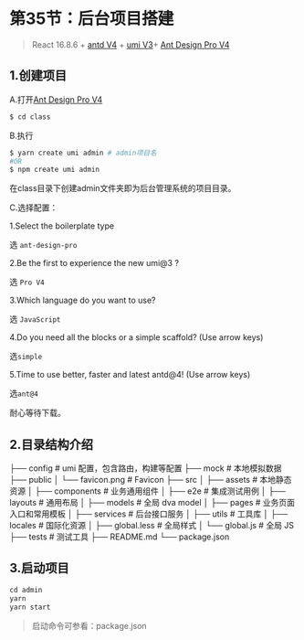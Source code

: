 

# 第35节：后台项目搭建

> React 16.8.6 + [antd V4](https://ant.design/docs/react/introduce-cn) + [umi V3](https://umijs.org/zh-CN/docs)+ [Ant Design Pro V4](https://pro.ant.design/docs/getting-started-cn) 

## 1.创建项目

A.打开[Ant Design Pro V4](https://pro.ant.design/docs/getting-started-cn)

```bash
$ cd class
```

B.执行

```bash
$ yarn create umi admin # admin项目名
#OR
$ npm create umi admin

```

在class目录下创建admin文件夹即为后台管理系统的项目目录。

C.选择配置：

1.Select the boilerplate type

选 `ant-design-pro`

2.Be the first to experience the new umi@3 ?

选 `Pro V4`

3.Which language do you want to use?

选 `JavaScript`

4.Do you need all the blocks or a simple scaffold? (Use arrow keys)

选`simple`

5.Time to use better, faster and latest antd@4! (Use arrow keys)

选`ant@4`

耐心等待下载。



## 2.目录结构介绍

├── config                   # umi 配置，包含路由，构建等配置
├── mock                     # 本地模拟数据
├── public
│   └── favicon.png          # Favicon
├── src
│   ├── assets               # 本地静态资源
│   ├── components           # 业务通用组件
│   ├── e2e                  # 集成测试用例
│   ├── layouts              # 通用布局
│   ├── models               # 全局 dva model
│   ├── pages                # 业务页面入口和常用模板
│   ├── services             # 后台接口服务
│   ├── utils                # 工具库
│   ├── locales              # 国际化资源
│   ├── global.less          # 全局样式
│   └── global.js            # 全局 JS
├── tests                    # 测试工具
├── README.md
└── package.json

## 3.启动项目

```js
cd admin
yarn 
yarn start
```

> 启动命令可参看：package.json





